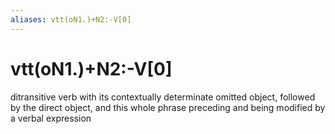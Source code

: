 ```yaml
---
aliases: vtt(oN1.)+N2:-V[0]
---
```

# vtt(oN1.)+N2:-V[0]

ditransitive verb with its contextually determinate omitted object, followed by the direct object, and this whole phrase preceding and being modified by a verbal expression